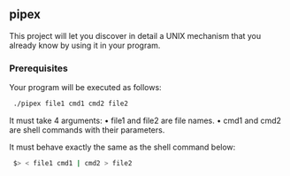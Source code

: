 ## pipex

This project will let you discover in detail a UNIX mechanism that you already know
by using it in your program.

### Prerequisites

Your program will be executed as follows:
  ```sh
   ./pipex file1 cmd1 cmd2 file2
  ```
It must take 4 arguments:
• file1 and file2 are file names.
• cmd1 and cmd2 are shell commands with their parameters.

It must behave exactly the same as the shell command below:
  ```sh
   $> < file1 cmd1 | cmd2 > file2
  ```
